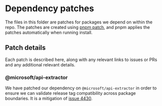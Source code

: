 # Dependency patches

The files in this folder are patches for packages we depend on within the repo. The patches are created using
[pnpm patch](https://pnpm.io/cli/patch), and pnpm applies the patches automatically when running install.

## Patch details

Each patch is described here, along with any relevant links to issues or PRs and any additional relevant details.

### @microsoft/api-extractor

We have patched our dependency on `@microsoft/api-extractor` in order to ensure we can validate release tag compatibility across package boundaries.
It is a mitigation of [issue 4430](https://github.com/microsoft/rushstack/issues/4430).
